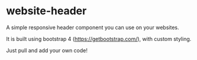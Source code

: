 # website-header

A simple responsive header component you can use on your websites.

It is built using bootstrap 4 (https://getbootstrap.com/), with custom styling.

Just pull and add your own code!
